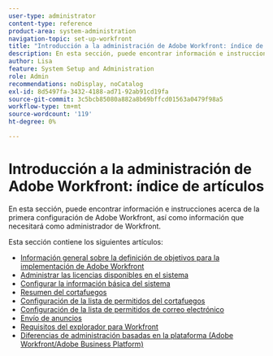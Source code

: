 ```yaml
---
user-type: administrator
content-type: reference
product-area: system-administration
navigation-topic: set-up-workfront
title: "Introducción a la administración de Adobe Workfront: índice de artículos"
description: En esta sección, puede encontrar información e instrucciones acerca de la primera configuración de Adobe Workfront, así como información que necesitará como administrador de Workfront.
author: Lisa
feature: System Setup and Administration
role: Admin
recommendations: noDisplay, noCatalog
exl-id: 8d5497fa-3432-4188-ad71-92ab91cd19fa
source-git-commit: 3c5bcb85080a882a8b69bffcd01563a0479f98a5
workflow-type: tm+mt
source-wordcount: '119'
ht-degree: 0%

---
```


# Introducción a la administración de Adobe Workfront: índice de artículos

En esta sección, puede encontrar información e instrucciones acerca de la primera configuración de Adobe Workfront, así como información que necesitará como administrador de Workfront.

Esta sección contiene los siguientes artículos:

* [Información general sobre la definición de objetivos para la implementación de Adobe Workfront](../../administration-and-setup/get-started-wf-administration/define-wf-goals-objectives.md)
* [Administrar las licencias disponibles en el sistema](../../administration-and-setup/get-started-wf-administration/manage-available-licenses-in-your-system.md)
* [Configurar la información básica del sistema](../../administration-and-setup/get-started-wf-administration/configure-basic-info.md)
* [Resumen del cortafuegos](../../administration-and-setup/get-started-wf-administration/firewall-overview.md)
* [Configuración de la lista de permitidos del cortafuegos](../../administration-and-setup/get-started-wf-administration/configure-your-firewall.md)
* [Configuración de la lista de permitidos de correo electrónico](../../administration-and-setup/get-started-wf-administration/configure-your-email-allowlist.md)
* [Envío de anuncios](../../administration-and-setup/get-started-wf-administration/view-send-announcements.md)
* [Requisitos del explorador para Workfront](../../administration-and-setup/get-started-wf-administration/workfront-browser-requirements.md)
* [Diferencias de administración basadas en la plataforma (Adobe Workfront/Adobe Business Platform)](../../administration-and-setup/get-started-wf-administration/actions-in-admin-console.md)
